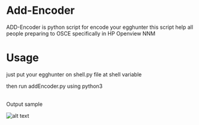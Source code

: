 # Add-Encoder

ADD-Encoder is python script for encode your egghunter this script help all people preparing to OSCE specifically in HP Openview NNM 


# Usage

just put your egghunter on shell.py file at shell variable

then run addEncoder.py using python3

<br />
Output sample

![alt text](https://raw.githubusercontent.com/0xf1f1/Add-Encoder/master/img/Screenshot_2020-04-07_17-11-41.png)

